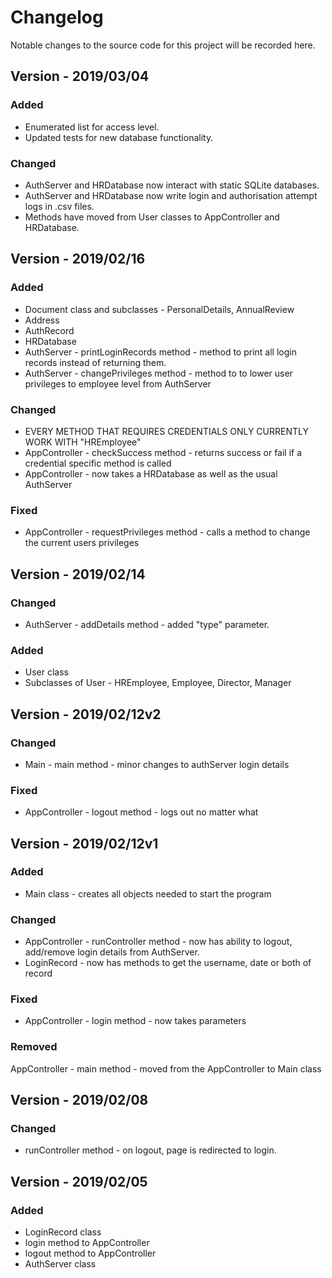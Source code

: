 # Changelog

Notable changes to the source code for this project will be recorded here. 

## Version - 2019/03/04

### Added
* Enumerated list for access level.
* Updated tests for new database functionality. 

### Changed
* AuthServer and HRDatabase now interact with static SQLite databases.
* AuthServer and HRDatabase now write login and authorisation attempt logs in .csv files. 
* Methods have moved from User classes to AppController and HRDatabase. 

## Version - 2019/02/16

### Added
* Document class and subclasses - PersonalDetails, AnnualReview
* Address
* AuthRecord
* HRDatabase
* AuthServer - printLoginRecords method - method to print all login records instead of returning them.
* AuthServer - changePrivileges method - method to to lower user privileges to employee level from AuthServer
### Changed
* EVERY METHOD THAT REQUIRES CREDENTIALS ONLY CURRENTLY WORK WITH "HREmployee"
* AppController - checkSuccess method - returns success or fail if a credential specific method is called
* AppController - now takes a HRDatabase as well as the usual AuthServer
### Fixed
* AppController - requestPrivileges method - calls a method to change the current users privileges



## Version - 2019/02/14

### Changed
* AuthServer - addDetails method - added "type" parameter.
### Added
* User class
* Subclasses of User - HREmployee, Employee, Director, Manager



## Version - 2019/02/12v2

### Changed
* Main - main method - minor changes to authServer login details
### Fixed
* AppController - logout method - logs out no matter what



## Version - 2019/02/12v1

### Added
* Main class - creates all objects needed to start the program
### Changed
* AppController - runController method - now has ability to logout, add/remove login details from AuthServer.
* LoginRecord - now has methods to get the username, date or both of record
### Fixed
* AppController - login method - now takes parameters
### Removed
AppController - main method - moved from the AppController to Main class



## Version - 2019/02/08

### Changed
* runController method - on logout, page is redirected to login.



## Version - 2019/02/05

### Added
* LoginRecord class
* login method to AppController
* logout method to AppController
* AuthServer class
